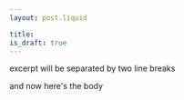 ```yaml
---
layout: post.liquid

title: 
is_draft: true
---
```


excerpt will be separated by two line breaks

and now here's the body
